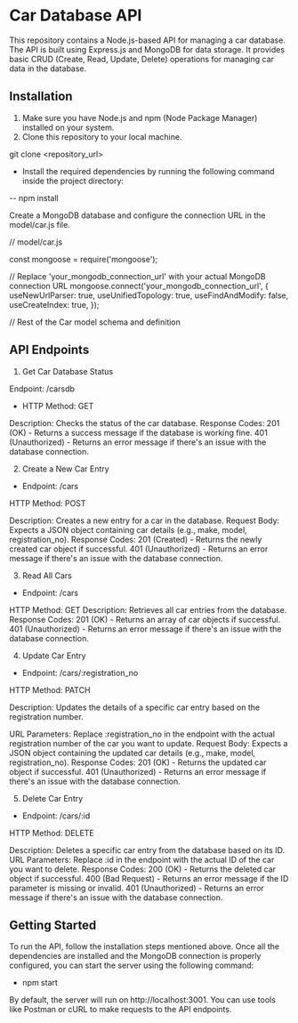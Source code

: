 # Car Database API

This repository contains a Node.js-based API for managing a car database. The API is built using Express.js and MongoDB for data storage. It provides basic CRUD (Create, Read, Update, Delete) operations for managing car data in the database.

## Installation

1. Make sure you have Node.js and npm (Node Package Manager) installed on your system.
2. Clone this repository to your local machine.


git clone <repository_url>

- Install the required dependencies by running the following command inside the project directory:

-- npm install

Create a MongoDB database and configure the connection URL in the model/car.js file.

// model/car.js

const mongoose = require('mongoose');

// Replace 'your_mongodb_connection_url' with your actual MongoDB connection URL
mongoose.connect('your_mongodb_connection_url', {
  useNewUrlParser: true,
  useUnifiedTopology: true,
  useFindAndModify: false,
  useCreateIndex: true,
});

// Rest of the Car model schema and definition


## API Endpoints

1. Get Car Database Status

Endpoint: /carsdb

- HTTP Method: GET

Description: Checks the status of the car database.
Response Codes:
201 (OK) - Returns a success message if the database is working fine.
401 (Unauthorized) - Returns an error message if there's an issue with the database connection.

2. Create a New Car Entry

- Endpoint: /cars

HTTP Method: POST

Description: Creates a new entry for a car in the database.
Request Body: Expects a JSON object containing car details (e.g., make, model, registration_no).
Response Codes:
201 (Created) - Returns the newly created car object if successful.
401 (Unauthorized) - Returns an error message if there's an issue with the database connection.

3. Read All Cars

- Endpoint: /cars

HTTP Method: GET
Description: Retrieves all car entries from the database.
Response Codes:
201 (OK) - Returns an array of car objects if successful.
401 (Unauthorized) - Returns an error message if there's an issue with the database connection.

4. Update Car Entry

- Endpoint: /cars/:registration_no

HTTP Method: PATCH

Description: Updates the details of a specific car entry based on the registration number.

URL Parameters: Replace :registration_no in the endpoint with the actual registration number of the car you want to update.
Request Body: Expects a JSON object containing the updated car details (e.g., make, model, registration_no).
Response Codes:
201 (OK) - Returns the updated car object if successful.
401 (Unauthorized) - Returns an error message if there's an issue with the database connection.

5. Delete Car Entry

- Endpoint: /cars/:id

HTTP Method: DELETE

Description: Deletes a specific car entry from the database based on its ID.
URL Parameters: Replace :id in the endpoint with the actual ID of the car you want to delete.
Response Codes:
200 (OK) - Returns the deleted car object if successful.
400 (Bad Request) - Returns an error message if the ID parameter is missing or invalid.
401 (Unauthorized) - Returns an error message if there's an issue with the database connection.

## Getting Started
To run the API, follow the installation steps mentioned above. Once all the dependencies are installed and the MongoDB connection is properly configured, you can start the server using the following command:

- npm start

By default, the server will run on http://localhost:3001. You can use tools like Postman or cURL to make requests to the API endpoints.
